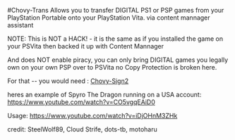 #Chovy-Trans
Allows you to transfer DIGITAL PS1 or PSP games from your PlayStation Portable onto your PlayStation Vita. via content mannager assistant

NOTE: This is NOT a HACK! - it is the same as if you installed the game on your PSVita then backed it up with Content Mannager

And does NOT enable piracy, you can only bring DIGITAL games you legally own on your own PSP over to PSVita no Copy Protection is broken here.

For that -- you would need : [Chovy-Sign2](https://github.com/KuromeSan/chovy-sign/)

heres an example of Spyro The Dragon running on a USA account: https://www.youtube.com/watch?v=CO5vgqEAiD0

Usage: https://www.youtube.com/watch?v=iDjOHnM3ZHk

credit: SteelWolf89, Cloud Strife, dots-tb, motoharu
